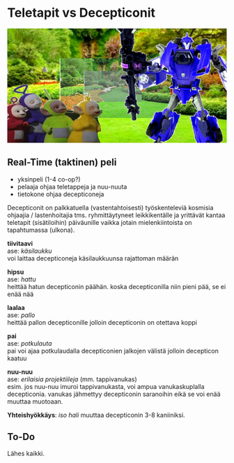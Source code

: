 # Teletapit vs Decepticonit

![teletapit ja decepticon](kuvat/tapit0.jpg?raw=true)

## Real-Time (taktinen) peli

* yksinpeli (1-4 co-op?)
* pelaaja ohjaa teletappeja ja nuu-nuuta
* tietokone ohjaa decepticoneja

Decepticonit on palkkatuella (vastentahtoisesti) työskenteleviä kosmisia ohjaajia / lastenhoitajia tms. ryhmittäytyneet leikkikentälle ja yrittävät kantaa teletapit (sisätiloihin) päiväunille vaikka jotain mielenkiintoista on tapahtumassa (ulkona).  

**tiivitaavi**  
ase: *käsilaukku*  
voi laittaa decepticoneja käsilaukkuunsa rajattoman määrän

**hipsu**  
ase: *hattu*  
heittää hatun decepticonin päähän. koska decepticonilla niin pieni pää, se ei enää nää  

**laalaa**  
ase: *pallo*  
heittää pallon decepticonille jolloin decepticonin on otettava koppi  

**pai**  
ase: *potkulauta*  
pai voi ajaa potkulaudalla decepticonien jalkojen välistä jolloin decepticon kaatuu

**nuu-nuu**  
ase: *erilaisia projektiileja* (mm. tappivanukas)  
esim. jos nuu-nuu imuroi tappivanukasta, voi ampua vanukaskuplalla decepticonia. vanukas jähmettyy decepticonin saranoihin eikä se voi enää muuttaa muotoaan.  

**Yhteishyökkäys**: *iso hali* muuttaa decepticonin 3-8 kaniiniksi.  

## To-Do
Lähes kaikki.